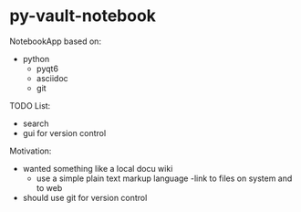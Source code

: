 # py-vault-notebook

NotebookApp based on:
- python
    - pyqt6
    - asciidoc
    - git

TODO List:
- search
- gui for version control
  
Motivation:
- wanted something like a local docu wiki
    - use a simple plain text markup language
    -link to files on system and to web
- should use git for version control
